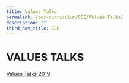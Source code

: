 ```yaml
---
title: Values Talks
permalink: /our-curriculum/CCE/Values-Talks/
description: ""
third_nav_title: CCE
---
```



# **VALUES TALKS**

[Values Talks 2019](/files/Our%20Curriculum/CCE/Values%20Talks%202019.pdf)
